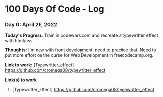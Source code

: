 # 100 Days Of Code - Log

### Day 0: April 26, 2022

**Today's Progress**: Train in codewars.com and recreate a typewritter effect with html/css.

**Thoughts:** I'm new with front development, need to practice that. Need to put more effort on the curse for Web Development in freecodecamp.org.

**Link to work:** [Typewritter_effect] https://github.com/cromega08/typewritter_effect

**Link(s) to work**

1. [Typewritter_effect] https://github.com/cromega08/typewritter_effect
